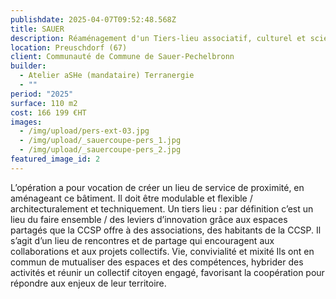 ```yaml
---
publishdate: 2025-04-07T09:52:48.568Z
title: SAUER
description: Réaménagement d'un Tiers-lieu associatif, culturel et scientifique K’RO
location: Preuschdorf (67)
client: Communauté de Commune de Sauer-Pechelbronn
builder:
  - Atelier aSHe (mandataire) Terranergie
  - ""
period: "2025"
surface: 110 m2
cost: 166 199 €HT
images:
  - /img/upload/pers-ext-03.jpg
  - /img/upload/_sauercoupe-pers_1.jpg
  - /img/upload/_sauercoupe-pers_2.jpg
featured_image_id: 2
---
```

L’opération a pour vocation de créer un lieu de service de proximité, en aménageant ce bâtiment. Il doit être modulable et flexible / architecturalement et techniquement. Un tiers lieu : par définition c’est un lieu du faire ensemble / des leviers d’innovation grâce aux espaces partagés que la CCSP offre à des associations, des habitants de la CCSP. Il s’agit d’un lieu de rencontres et de partage qui encouragent aux collaborations et aux projets collectifs. Vie, convivialité et mixité Ils ont en commun de mutualiser des espaces et des compétences, hybrider des activités et réunir un collectif citoyen engagé, favorisant la coopération pour répondre aux enjeux de leur territoire.